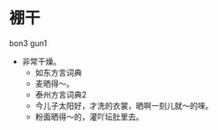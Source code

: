 # 䙀干
bon3 gun1
+ 非常干燥。
  * 如东方言词典
  - 麦晒得～。
  * 泰州方言词典2
  - 今儿子太阳好，才洗的衣裳，晒啊一刻儿就～的唻。
  - 粉面晒得～的，灌吖坛肚里去。
